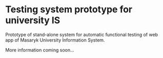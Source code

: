 Testing system prototype for university IS
==

Prototype of stand-alone system for automatic functional testing of web app of Masaryk University Information System.

More information coming soon...


